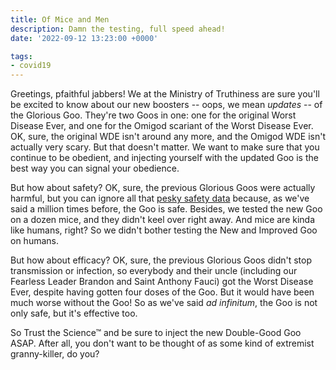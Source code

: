 ```yaml
---
title: Of Mice and Men
description: Damn the testing, full speed ahead!
date: '2022-09-12 13:23:00 +0000'

tags:
- covid19
---
```


Greetings, pfaithful jabbers!  We at the Ministry of Truthiness
are sure you'll be excited to know about our new boosters -- oops,
we mean *updates* -- of the Glorious Goo.  They're two Goos in one:
one for the original Worst Disease Ever, and one for the Omigod scariant
of the Worst Disease Ever.  OK, sure, the original WDE isn't around any more,
and the Omigod WDE isn't actually very scary.  But that doesn't matter.
We want to make sure that you continue to be obedient, and injecting
yourself with the updated Goo is the best way you can signal your obedience.

But how about safety?  OK, sure, the previous Glorious Goos were
actually harmful, but you can ignore all that
[pesky safety data](https://openvaers.com/covid-data) because,
as we've said a million times before, the Goo is safe.  Besides, we
tested the new Goo on a dozen mice, and they didn't keel over
right away.  And mice are kinda like humans, right?  So we didn't
bother testing the New and Improved Goo on humans.

But how about efficacy?  OK, sure, the previous Glorious Goos didn't
stop transmission or infection, so everybody and their uncle
(including our Fearless Leader Brandon and Saint Anthony Fauci)
got the Worst Disease Ever, despite having gotten four doses of the Goo.
But it would have been much worse without the Goo!  So as we've said
*ad infinitum*, the Goo is not only safe, but it's effective too.

So Trust the Science™ and be sure to inject the new Double-Good Goo
ASAP.  After all, you don't want to be thought of as some kind
of extremist granny-killer, do you?
